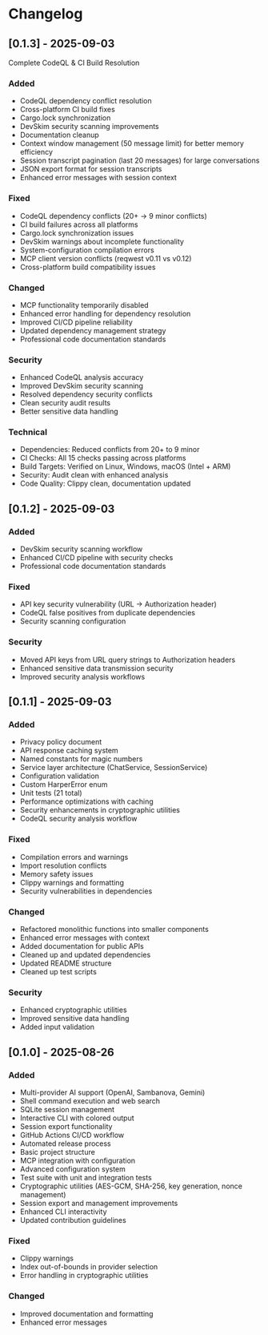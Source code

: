 # Changelog

## [0.1.3] - 2025-09-03

Complete CodeQL & CI Build Resolution

### Added
- CodeQL dependency conflict resolution
- Cross-platform CI build fixes
- Cargo.lock synchronization
- DevSkim security scanning improvements
- Documentation cleanup
- Context window management (50 message limit) for better memory efficiency
- Session transcript pagination (last 20 messages) for large conversations
- JSON export format for session transcripts
- Enhanced error messages with session context

### Fixed
- CodeQL dependency conflicts (20+ → 9 minor conflicts)
- CI build failures across all platforms
- Cargo.lock synchronization issues
- DevSkim warnings about incomplete functionality
- System-configuration compilation errors
- MCP client version conflicts (reqwest v0.11 vs v0.12)
- Cross-platform build compatibility issues

### Changed
- MCP functionality temporarily disabled
- Enhanced error handling for dependency resolution
- Improved CI/CD pipeline reliability
- Updated dependency management strategy
- Professional code documentation standards

### Security
- Enhanced CodeQL analysis accuracy
- Improved DevSkim security scanning
- Resolved dependency security conflicts
- Clean security audit results
- Better sensitive data handling

### Technical
- Dependencies: Reduced conflicts from 20+ to 9 minor
- CI Checks: All 15 checks passing across platforms
- Build Targets: Verified on Linux, Windows, macOS (Intel + ARM)
- Security: Audit clean with enhanced analysis
- Code Quality: Clippy clean, documentation updated

## [0.1.2] - 2025-09-03

### Added
- DevSkim security scanning workflow
- Enhanced CI/CD pipeline with security checks
- Professional code documentation standards

### Fixed
- API key security vulnerability (URL → Authorization header)
- CodeQL false positives from duplicate dependencies
- Security scanning configuration

### Security
- Moved API keys from URL query strings to Authorization headers
- Enhanced sensitive data transmission security
- Improved security analysis workflows

## [0.1.1] - 2025-09-03

### Added
- Privacy policy document
- API response caching system
- Named constants for magic numbers
- Service layer architecture (ChatService, SessionService)
- Configuration validation
- Custom HarperError enum
- Unit tests (21 total)
- Performance optimizations with caching
- Security enhancements in cryptographic utilities
- CodeQL security analysis workflow

### Fixed
- Compilation errors and warnings
- Import resolution conflicts
- Memory safety issues
- Clippy warnings and formatting
- Security vulnerabilities in dependencies

### Changed
- Refactored monolithic functions into smaller components
- Enhanced error messages with context
- Added documentation for public APIs
- Cleaned up and updated dependencies
- Updated README structure
- Cleaned up test scripts

### Security
- Enhanced cryptographic utilities
- Improved sensitive data handling
- Added input validation


## [0.1.0] - 2025-08-26

### Added
- Multi-provider AI support (OpenAI, Sambanova, Gemini)
- Shell command execution and web search
- SQLite session management
- Interactive CLI with colored output
- Session export functionality
- GitHub Actions CI/CD workflow
- Automated release process
- Basic project structure
- MCP integration with configuration
- Advanced configuration system
- Test suite with unit and integration tests
- Cryptographic utilities (AES-GCM, SHA-256, key generation, nonce management)
- Session export and management improvements
- Enhanced CLI interactivity
- Updated contribution guidelines

### Fixed
- Clippy warnings
- Index out-of-bounds in provider selection
- Error handling in cryptographic utilities

### Changed
- Improved documentation and formatting
- Enhanced error messages
